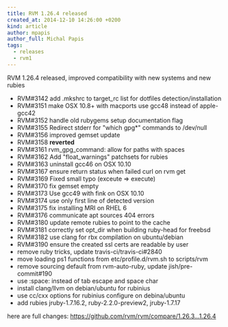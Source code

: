 ```yaml
---
title: RVM 1.26.4 released
created_at: 2014-12-10 14:26:00 +0200
kind: article
author: mpapis
author_full: Michal Papis
tags:
  - releases
  - rvm1
---
```


RVM 1.26.4 released, improved compatibility with new systems and new rubies

<!-- more -->

- RVM#3142 add .mkshrc to target_rc list for dotfiles detection/installation
- RVM#3151 make OSX 10.8+ with macports use gcc48 instead of apple-gcc42
- RVM#3152 handle old rubygems setup documentation flag
- RVM#3155 Redirect stderr for "which gpg*" commands to /dev/null
- RVM#3156 improved gemset update
- RVM#3158 **reverted**
- RVM#3161 rvm_gpg_command: allow for paths with spaces
- RVM#3162 Add "float_warnings" patchsets for rubies
- RVM#3163 uninstall gcc46 on OSX 10.10
- RVM#3167 ensure return status when failed curl on rvm get
- RVM#3169 Fixed small typo (exceute => execute)
- RVM#3170 fix gemset empty <gemset-name>
- RVM#3173 Use gcc49 with fink on OSX 10.10
- RVM#3174 use only first line of detected version
- RVM#3175 fix installing MRI on RHEL 6
- RVM#3176 communicate apt sources 404 errors
- RVM#3180 update remote rubies to point to the cache
- RVM#3181 correctly set opt_dir when building ruby-head for freebsd
- RVM#3182 use clang for rbx compilation on ubuntu/debian
- RVM#3190 ensure the created ssl certs are readable by user
- remove ruby tricks, update travis-ci/travis-ci#2840
- move loading ps1 functions from etc/profile.d/rvm.sh to scripts/rvm
- remove sourcing default from rvm-auto-ruby, update jish/pre-commit#190
- use :space: instead of tab escape and space char
- install clang/llvm on debian/ubuntu for rubinius
- use cc/cxx options for rubinius configure on debina/ubuntu
- add rubies jruby-1.7.16.2, ruby-2.2.0-preview2, jruby-1.7.17

here are full changes:
<https://github.com/rvm/rvm/compare/1.26.3...1.26.4>
